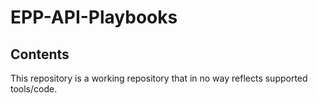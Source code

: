 # EPP-API-Playbooks
## Contents
This repository is a working repository that in no way reflects supported tools/code.